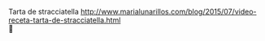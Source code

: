 Tarta de stracciatella	http://www.marialunarillos.com/blog/2015/07/video-receta-tarta-de-stracciatella.html	
਍